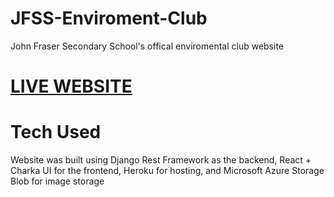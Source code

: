 # JFSS-Enviroment-Club
John Fraser Secondary School's offical enviromental club website

# [LIVE WEBSITE](http://www.jfssenvironmental.club/)

# Tech Used
Website was built using Django Rest Framework as the backend, React + Charka UI for the frontend, Heroku for hosting, and Microsoft Azure Storage Blob for image storage
